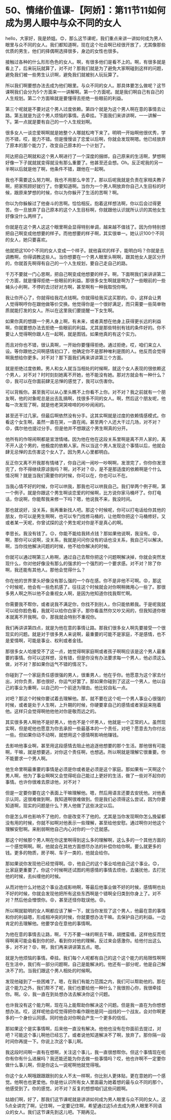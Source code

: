 # 50、情绪价值课-【阿娇】：第11节11如何成为男人眼中与众不同的女人

hello，大家好，我是娇姐。😊，那么这节课呢，我们重点来讲一讲如何成为男人眼里与众不同的女人。我们都知道啊，现在这个社会啊已经很开放了，尤其像那些优质的男生，他们的择偶啊选择很多，身边的女性也很多。

接触过各种的什么形形色色的女人。啊，有很多他们是看不上的。啊，有很多就是看上了，后来玩玩就算了，对不对？那我们就是为了避免大家啊碰到这样的问题，避免我们被一些男生认识啊，避免我们就被别人玩玩算了。

所以我们啊要想办法去成为他们眼里。与众不同的女人。那具体要怎么做呢？这节课啊我们会分为5个方面来一一讲解啊。第一个方面呢。就是我们啊自己有自己的人生规划。第二个方面嘛就是要懂得去拒绝一些眼前的利益。

第三个呢就是不要对这个男人过度依赖。第四个就是为这个男人啊在意的事情去让路。第五就是为这个男人烦恼的事情。去牵挂。下面我们来讲讲啊，一一讲解一下。第一点就是要有自己的一个人生规划啊。

很多女人一谈恋爱啊啊就是她整个人哪就松垮下来了。明明一开始啊他很优秀，学历不错，哎，能力不错。但是慢慢谈了恋爱以后啊，你就会发现啊嗯。他已经放弃了原本的那个能力了，改变自己原本的一个计划了。

阿达把自己啊就和这个男人啊进行了一个深度的捆绑，自己原来的生活啊，梦想啊好像一下子就就就变得就没有那么重要了。他甚至还会想。Oh。反正呢我的另一半啊以后就是他了啊，他条件不错，跟他在一起啊。

我也不需要这么努力啊，我也不用那么辛苦了。那以后呢我就是负责在家相夫教子啊，把家照顾好就行了。你要知道啊。当你为一个男人啊放弃你自己人生目标的时候，跟原来梦想的时候，你以为你躲开了生活的苦啊？啊。

你以为你躲躲过了他奋斗的苦啊。恰恰相反。抱着这样想法啊，你以后会过得更苦。你一旦放弃了自己原本的这个人生目标啊，你就跟他认识就所认识的其他女生好像没什么两样了。

你就是在这个男人这这个眼里啊会显得特别单调，越来越不值钱了。因为你特别想把自己啊变成他想要的样子。而他想要的样子啊，其实很单一。她认识100个不同的女人，她只要喜欢。

他就把这100个不同的女人变成一个样子。就他喜欢的样子，能明白吗？你就是去调教啊，你得调教这些人。当你想要在一个男人眼里头啊啊，跟其他女人是区分开的，你就首先啊得有自己的一个人生规划，要自己走自己的路。

千万不要就一门心思啊，把自己啊变成他想要的样子。啊，下面啊我们来讲讲第二个方面，就是懂得拒绝一些眼前的利益。那很多女生啊就是啊为了一些眼前的一些蝇头小利啊，不停的去讨好对方啊，甚至啊有一种我取悦你啊。

我让你开心了，你就得给我花点钱啊。你就得给我买这买那的。😡，这样会让男人觉得啊哼你在跟他做等价交换。他觉得你是一个很好满足，而只需要一些简单物质就能打发的女人。所以在这里我们要提醒一下女生啊。

如果你真的想跟一个男人身上啊，有未来，或者真想在他身上获得更长远的利益啊，你就要想办法去拒绝一些眼前的利益。尤其是那些特别有钱的条件好的。你不要让人觉得啊你跟人在一起啊，就是图钱。如果他真的有这个实力。

而且对你也不错，很认真啊，一开始你要懂得拒绝。通过拒绝，哎，咱们来立人设。等你跟他之间啊感情初口了，他确定你不是那种唯利是图的人。他反而会觉得啊我想给你更多。对不对？那下面我们再来讲讲第三个方面。

就是拒绝过度依赖。男人和女人就当当相处的时候啊，就这个女人表现的很依赖这个男人，对不对？时时刻刻她离不开她，他不能没有她。那对方就会有一种什么？😡，我可以在你面前肆无忌惮的感觉了，我可以伤害你。

可以背叛你。甚至我可以从心里头瞧不上你看不上你。对不对？我之前就有一个朋友啊，他的对象呢总是出去乱搞啊，找很多不同的女人。啊，然后这个朋友呢，他每一次发现了啊，就是他老哭哭啼啼的吵吵闹闹的。

甚至还干过几家。但最后啊依然没有分手。这其实啊就是过度的依赖情感模式。你看这个女生啊，虽然一直在哭，一直在闹。甚至两个人还大干过几场，对不对？😡，偶尔他也提过分手。但是他并不想跟这个男生啊真的分开。

他所有的作呀闹啊都是宣泄情绪。因为他在他在这段关系里啊是离不开人家的，离不开人这个男的，他极度的依赖人家。所以当这个男人发现这个事情以后，他就会肆无忌惮的去伤害这个女人了。因为男人心里都明白。

反正你又离不开我那有情绪了，你自己闹一闹吵一吵啊啊，发泄完了，你你你发泄完了，你不得继续原谅我吗？啊，对不对？😡，是不是那适度的依赖啊是个什么情况啊？就是当我们需要你的时候，你可以在，你也可以不在。

当我心情不好的时候，你可以哄我，那我也可以哄我自己。我们举两个例子啊，第一个例子。就是你跟这个男生啊谈恋爱的时候啊，比方说你家马桶坏了。你打电话，你说啊，你能帮我来修一下吗？嗯，他说我不来，我没时间。

那也就说好，没关系，我再重新找人吧。那这个时候呢，你可以打电话给你其他的朋友，你可以是男生啊啊，也可以专门找修马桶的，让他帮你把这个马桶修好。又或者某一天呢，你曾试探的这个男生呢对你是不是真心的啊。

李思长。我没有钱了。😔，你能不能给我转点钱？那如果他说啊，我没有。😡，啊，那你可以说啊，没关系，我就是问问你没有的话也没关系，我自己可以解决。啊，当你找他解决问题的时候，他不给你解决的时候。

你就可以通过啊第三人称啊，通过自己去帮你把这个问题啊解决掉，你就会突然发现什么，你对他好像没有那么的强求的一个强烈的一个要求感。对不对？除了你啊，我还能有其他人。那他会觉得什么？

你在他的世界里头好像没有那么强的一个存在感。你不是非他不可啊。😡，那这个时候呢，他会有一些危机感了。往往这个时候就会对你啊稍微用心一些了。那很多男人啊之所以他不会重视女人啊，是因为他知道你找我帮忙啊。

你需要我不帮你，或者说我不满足你，你找不到别人，你只能依赖我。于是呢我就可以给你脸色看，我就可以给你白家子。那你看虽然你又吵又闹的，但我知道你根本就离不开我啊。😡，那我就会特别不重视你。

我们再讲讲第四点，就是为他在意的事情让路。那我们很多女人啊先要接受一个很现实的问题。就是对于很多男人来说啊，最重要的可能不是家庭，不是感情，也不是爱情啊，可能是事业、权利或者金钱。

那很多女人哈接受不了这一点，她觉得啊家庭啊或者孩子啊啊应该是这个男人最重要的事情。你可以这样想，没有错，但是你没有办法要求每一个男人，他必须这么做，对不对？那如果你运气不错的情况下。

你碰到了一个家庭责任感很强的男人，很重男人，他在乎你。他愿意为这个家去付出，对你负责，那也很好，你运气好罢了。那如果你碰到了这这一个男人，他以自己的事业为重啊，以自己的一个前途为理由。他比较自私一点。

对吧？那这个时候你要试着去理解他。那，就不要在这个呃一个男人事业心很强的时候，或者是处于人生啊，上升期的时候，你硬要拿自己的感情或者家庭来拖着他。这样只会觉得啊他他他对你是敬而远之的。

其实很多男人啊他不是好男人，他也不是个坏男人，他就是一个正常的人。虽然现实啊，但是呢他也愿意为你去承担一些最基本的一个责任，对吧？愿意去为你付出一些。但如果你动不动啊，就想用这个感情啊影响他赚钱。

去影响他事业啊，甚至用这段感情去阻止他追逐他想要的那个生活。那他很有可能啊，干嘛，就是想要逃，对你这个责任啊，也想逃。所以啊就是理解它很重要。你不能要求一个男人啊。

他生命里啊最重要的事情是必须是你或者是必须是这个家庭。那如果有一天啊这个男人啊，他为了事业啊啊又会觉得呃自己能过上更好的生活，做了一些对不起你的事情。也许你很难去原谅他，对不对？

但是一定要你要在这个表面上干嘛理解他。嗯，然后用语言还要去安抚他。对他表示认同，这很难做到啊，我知道啊很难做到。但是我们必须得这么尝试，因为你要知道啊，现实的问题是什么？男人他做了这些决定以后。

你是怎么样也影响不了他的，你是改变不了他的。尤其是当你发现啊你怎么挽留都没有用的时候，你就不如啊对他表示一些理解，甚至给他安慰。通过啊你对他这个理解安慰啊。来削弱啊他自己内心对你的一个迁就感。

那这个时候那个男人啊在你这里啊得到这么多的理解啊，这么多的一个其他方面的一个感觉啊啊。啊，他就会在其他方面想尽办法的补偿你给你啊。要么就更多的钱。更多的物质，房子啊、车子一类的，他就会给你。

那如果说你发现他已经觉得啊。😡，他自己的这个事业哈他自己这个事业。😊，比家庭更重要了。你这个时候啊还试图的用感情的事情去烦他，去骚扰他，去打扰他的时候，去纠缠他的时候。

从而对他什么对他这个事业造成影响啊，等最后他事业做不好的时候，感情啊也处不好的时候，你就会发现他把所有这些东西啊是个错啊全归类到你身上了。对不对？然后他会憎恨你。😡，甚至还怪你耽误他。😡。

所以啊就聪明的女人啊都应该了解一下，就当你发现了这个男人，他最在意的事情和你的利益嗯，形成相冲突的时候，你就要想办法干嘛。去保护自己的利益。一边肯定的去理解他。他要学会在意他的事情啊。

为他在意的事情去让路，啊，千万不要一味的啊去干嘛，胡搅蛮缠。这样他反而觉得啊奥可能会看到你的好。看到你对他的理解。反过来会感激你。给他付出这么多，对不对？😡，啊，我们再来讲讲第五点。嗯。

就是为他烦恼的事情。牵挂。我们每个人呢都有自己的这个这个能力的局限性啊啊在生活中，我们有一部分问题啊，自己是能解决的。他还有一部分呢，他是自己解决不了的。当我们跟这个男人相处的时候啊。

发现他碰到了一些困难了。嗯，在我们有能力范围之内，我们可以帮助他的。那在这个能力之外，我们帮不了呢，我们也要给他一种什么？我很担心你，我很牵挂你。啊。😮，我一直在到处想办法去解决你这个问题。

也许我没有这个能力啊，现在马上能帮助你解决这个问题。但是我一直在为你想想想办法。哎，这样呢他会哎觉得把你看作跟他是同一战线的一个战友。会对你啊更多的一个身份认同感。同时他会对你啊会产生一个更多的信任。

那如果这个是实事情啊，后来他一直没有解决。他他也没有在你面前去提过，对吧？可能这个事儿啊他已经忘了。或者说他知道解决不了啊，放弃了。那你隔一段时间你再提一下。你说上次这个事儿啊。

我这段时间啊一直有在想啊，关注这个事儿，我一直很想帮你。但这个事情现在呃你有你有什么进展吗？我还能还能为你去做一些事情吗？哎，他也许啊不一定要你做什么事儿啊，但是你这么一说呢啊他就觉得哦。

你这个女人啊哦跟跟跟别的女人不太一样啊，你比别人更体贴，更在意她的一个感觉。他啊也也更爱他。你是他认识所有女人里面最为她着想的最与众不同的那个。他感受到了。你的感觉。对不对？反复的想想咱们这些问题啊。

姑娘们啊，好了，那我们这节课呢就是讲讲如何成为男人眼里与众不同的女人。这5点全讲完了啊，记住啊，一定要记住啊，希望通过这5点去成为男人眼里不同语众的女人。我们这节课先到这儿吧。下期再见。

